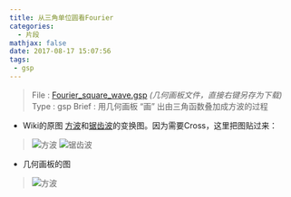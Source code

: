 ```yaml
---
title: 从三角单位圆看Fourier
categories:
  - 片段
mathjax: false
date: 2017-08-17 15:07:56
tags:
 - gsp
---
```


> File : [Fourier_square_wave.gsp](Fourier_square_wave.gsp) *(几何画板文件，直接右键另存为下载)*
> Type : gsp
> Brief : 用几何画板 “画” 出由三角函数叠加成方波的过程


<!-- more -->

 - Wiki的原图
[方波](https://en.wikipedia.org/wiki/File:Fourier_series_square_wave_circles_animation.gif)和[锯齿波](https://en.wikipedia.org/wiki/File:Fourier_series_sawtooth_wave_circles_animation.gif)的变换图。因为需要Cross，这里把图贴过来：

> ![方波](Fourier_series_square_wave_circles_animation.gif)
> ![锯齿波](Fourier_series_sawtooth_wave_circles_animation.gif)

 - 几何画板的图

> ![方波](gsp.png)
